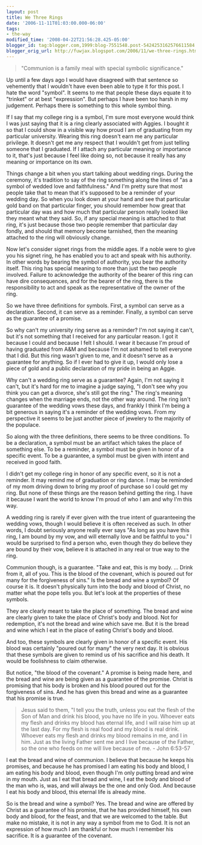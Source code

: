 ```yaml
---
layout: post
title: We Three Rings
date: '2006-11-11T01:03:00.000-06:00'
tags:
- the-way
modified_time: '2008-04-22T21:56:28.425-05:00'
blogger_id: tag:blogger.com,1999:blog-7551548.post-5424253162576611584
blogger_orig_url: http://fuwjax.blogspot.com/2006/11/we-three-rings.html
---
```


> "Communion is a family meal with special symbolic significance."

Up until a few days ago I would have disagreed with that sentence so vehemently that I wouldn't have even been able to type it for this post.  I hate the word "symbol".  It seems to me that people these days equate it to "trinket" or at best "expression".  But perhaps I have been too harsh in my judgement.  Perhaps there is something to this whole symbol thing.

If I say that my college ring is a symbol, I'm sure most everyone would think I was just saying that it is a ring clearly associated with Aggies.  I bought it so that I could show in a visible way how proud I am of graduating from my particular university.  Wearing this ring doesn't earn me any particular privilege.  It doesn't get me any respect that I wouldn't get from just telling someone that I graduated.  If I attach any particular meaning or importance to it, that's just because I feel like doing so, not because it really has any meaning or importance on its own. 

Things change a bit when you start talking about wedding rings.  During the ceremony, it's tradition to say of the ring something along the lines of "as a symbol of wedded love and faithfulness."  And I'm pretty sure that most people take that to mean that it's supposed to be a reminder of your wedding day.  So when you look down at your hand and see that particular gold band on that particular finger, you should remember how great that particular day was and how much that particular person really looked like they meant what they said.  So, if any special meaning is attached to that ring, it's just because those two people remember that particular day fondly, and should that memory become tarnished, then the meaning attached to the ring will obviously change. 

Now let's consider signet rings from the middle ages.  If a noble were to give you his signet ring, he has enabled you to act and speak with his authority.  In other words by bearing the symbol of authority, you bear the authority itself.  This ring has special meaning to more than just the two people involved.  Failure to acknowledge the authority of the bearer of this ring can have dire consequences, and for the bearer of the ring, there is the responsibility to act and speak as the representative of the owner of the ring. 

So we have three definitions for symbols.  First, a symbol can serve as a declaration.  Second, it can serve as a reminder.  Finally, a symbol can serve as the guarantee of a promise.

So why can't my university ring serve as a reminder?  I'm not saying it can't, but it's not something that I received for any particular reason.  I got it because I could and because I felt I should.  I wear it because I'm proud of having graduated from A&M and because I'm not ashamed to tell everyone that I did.  But this ring wasn't given to me, and it doesn't serve as a guarantee for anything.  So if I ever had to give it up, I would only lose a piece of gold and a public declaration of my pride in being an Aggie. 

Why can't a wedding ring serve as a guarantee?  Again, I'm not saying it can't, but it's hard for me to imagine a judge saying, "I don't see why you think you can get a divorce, she's still got the ring."  The ring's meaning changes when the marriage ends, not the other way around.  The ring isn't guarantee of the wedding vows these days, and frankly I think I'm being a bit generous in saying it's a reminder of the wedding vows.  From my perspective it seems to be just another piece of jewelery to the majority of the populace. 

So along with the three definitions, there seems to be three conditions.  To be a declaration, a symbol must be an artifact which takes the place of something else.  To be a reminder, a symbol must be given in honor of a specific event.  To be a guarantee, a symbol must be given with intent and received in good faith. 

I didn't get my college ring in honor of any specific event, so it is not a reminder.  It may remind me of graduation or ring dance.  I may be reminded of my mom driving down to bring my proof of purchase so I could get my ring.  But none of these things are the reason behind getting the ring.  I have it because I want the world to know I'm proud of who I am and why I'm this way. 

A wedding ring is rarely if ever given with the true intent of guaranteeing the wedding vows, though I would believe it is often received as such.  In other words, I doubt seriously anyone really ever says "As long as you have this ring, I am bound by my vow, and will eternally love and be faithful to you."  I would be surprised to find a person who, even though they do believe they are bound by their vow, believe it is attached in any real or true way to the ring. 

Communion though, is a guarantee.  "Take and eat, this is my body. ... Drink from it, all of you.  This is the blood of the covenant, which is poured out for many for the forgiveness of sins."   Is the bread and wine a symbol?  Of course it is.  It doesn't physically turn into the body and blood of Christ, no matter what the pope tells you.  But let's look at the properties of these symbols. 

They are clearly meant to take the place of something.  The bread and wine are clearly given to take the place of Christ's body and blood.  Not for redemption, it's not the bread and wine which save me.  But it is the bread and wine which I eat in the place of eating Christ's body and blood. 

And too, these symbols are clearly given in honor of a specific event.  His blood was certainly "poured out for many" the very next day.  It is obvious that these symbols are given to remind us of his sacrifice and his death.  It would be foolishness to claim otherwise. 

But notice, "the blood of the covenant."  A promise is being made here, and the bread and wine are being given as a guarantee of the promise.  Christ is promising that his body is broken and his blood poured out for the forgiveness of sins.  And he has given this bread and wine as a guarantee that his promise is true.

> Jesus said to them, "I tell you the truth, unless you eat the flesh of the Son of Man and drink his blood, you have no life in you. Whoever eats my flesh and drinks my blood has eternal life, and I will raise him up at the last day. For my flesh is real food and my blood is real drink. Whoever eats my flesh and drinks my blood remains in me, and I in him. Just as the living Father sent me and I live because of the Father, so the one who feeds on me will live because of me. - John 6:53-57

I eat the bread and wine of communion.  I believe that because he keeps his promises, and because he has promised I am eating his body and blood, I am eating his body and blood, even though I'm only putting bread and wine in my mouth.  Just as I eat that bread and wine, I eat the body and blood of the man who is, was, and will always be the one and only God.  And because I eat his body and blood, this eternal life is already mine.

So is the bread and wine a symbol?  Yes.  The bread and wine are offered by Christ as a guarantee of his promise, that he has provided himself, his own body and blood, for the feast, and that we are welcomed to the table.  But make no mistake, it is not in any way a symbol from me to God.  It is not an expression of how much I am thankful or how much I remember his sacrifice.  It is a guarantee of the covenant.

